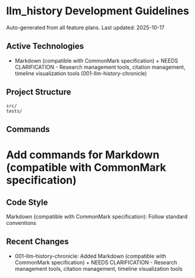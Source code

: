﻿# llm_history Development Guidelines

Auto-generated from all feature plans. Last updated: 2025-10-17

## Active Technologies
- Markdown (compatible with CommonMark specification) + NEEDS CLARIFICATION - Research management tools, citation management, timeline visualization tools (001-llm-history-chronicle)

## Project Structure
```
src/
tests/
```

## Commands
# Add commands for Markdown (compatible with CommonMark specification)

## Code Style
Markdown (compatible with CommonMark specification): Follow standard conventions

## Recent Changes
- 001-llm-history-chronicle: Added Markdown (compatible with CommonMark specification) + NEEDS CLARIFICATION - Research management tools, citation management, timeline visualization tools

<!-- MANUAL ADDITIONS START -->
<!-- MANUAL ADDITIONS END -->
